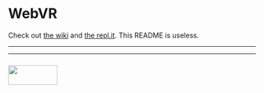 # WebVR

Check out [the wiki](https://github.com/learn-vr/web-vr-learnathon/wiki) and [the repl.it](https://repl.it/@colevandersWands/learnathon-examples).  This README is useless.


___
___
### <a href="http://elewa.education/blog" target="_blank"><img src="https://user-images.githubusercontent.com/18554853/34921062-506450ae-f97d-11e7-875f-6feeb26ad72d.png" width="100" height="40"/></a>

